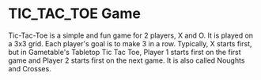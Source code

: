 # TIC_TAC_TOE Game
Tic-Tac-Toe is a simple and fun game for 2 players, X and O. It is played on a 3x3 grid. Each player's goal is to make 3 in a row. Typically, X starts first, but in Gametable's Tabletop Tic Tac Toe, Player 1 starts first on the first game and Player 2 starts first on the next game. It is also called Noughts and Crosses.
